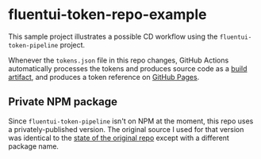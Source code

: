 # fluentui-token-repo-example

This sample project illustrates a possible CD workflow using the `fluentui-token-pipeline` project.

Whenever the `tokens.json` file in this repo changes, GitHub Actions automatically processes the tokens and produces source code as a [build artifact](https://github.com/TravisSpomer/fluentui-token-repo-example/actions), and produces a token reference on [GitHub Pages](https://travisspomer.github.io/fluentui-token-repo-example/).

## Private NPM package

Since `fluentui-token-pipeline` isn't on NPM at the moment, this repo uses a privately-published version. The original source I used for that version was identical to the [state of the original repo](https://github.com/microsoft/fluentui-token-pipeline/commit/c45b5e9f657d4e7bd8c2bea7a0890d10e371eb57) except with a different package name.
